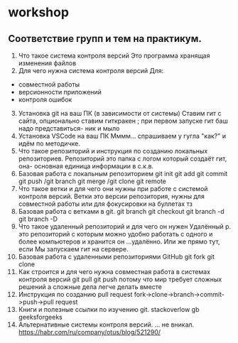# workshop

## Соответствие групп и тем на практикум.

1. Что такое система контроля версий
Это программа хранящая изменения файлов
2. Для чего нужна система контроля версий
Для:
* совместной работы
* версионности приложений
* контроля ошибок
3. Установка git на ваш ПК (в зависимости от системы)
Ставим гит с сайта, опционально ставим гиткракен ; при первом запуске гит баш надо представиться- ник и мыло
4. Установка VSCode на ваш ПК
Мммм... спрашиваем у гугла "как?" и идём по методичке.
5. Что такое репозиторий и инструкция по созданию локальных репозиториев.
Репозиторий это папка с логом который создаёт гит, она- основная единица информации в с.к.в.
6. Базовая работа с локальным репозиторием
git init git add git commit git push /git branch git merge /git clone git remote
7. Что такое ветки и для чего они нужны при работе с системой контроля версий.
Ветки это версии репозитория, нужны для совместной работы или для фокусировки на буллетах тз
8. Базовая работа с ветками в git.
git branch git checkout git branch -d git branch -D
9. Что такое удаленный репозиторий и для чего он нужен
Удалённый р. это репозиторий с которым можно удобно работать с одного и более компьютеров и хранится он ...удалённо. Или же прямо тут, если Мы запускаем гит на сервере.
10. Базовая работа с удаленными репозиториями GitHub
git fork git clone
11. Как строится и для чего нужна совместная работа в системах контроля версий
git pull git push потому что мир требует сложных решений а сложные дела легче делать вместе
12. Инструкция по созданию pull request
fork->clone->branch->commit->push->pull request
13. Книги и полезные ссылки по изучению git.
stackoverlow gb geeksforgeeks
14. Альтернативные системы контроля версий.
... не вникал. https://habr.com/ru/company/otus/blog/521290/
